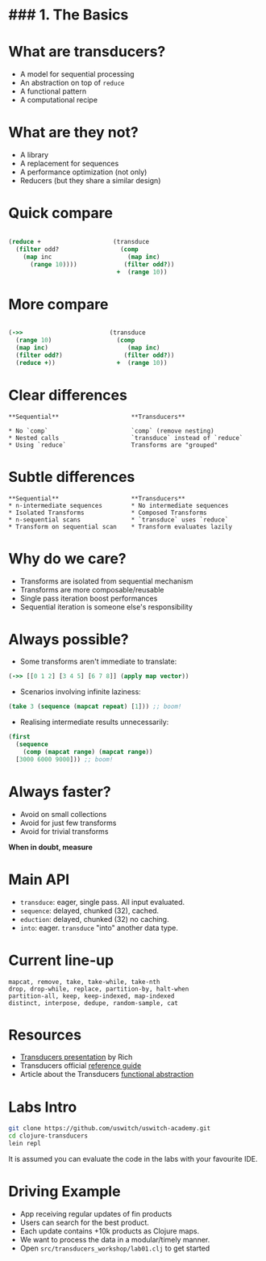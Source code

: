 # ### 1. The Basics

# What are transducers?

* A model for sequential processing
* An abstraction on top of `reduce`
* A functional pattern
* A computational recipe

# What are they not?

* A library
* A replacement for sequences
* A performance optimization (not only)
* Reducers (but they share a similar design)

# Quick compare

```clojure

(reduce +                    (transduce
  (filter odd?                 (comp
    (map inc                     (map inc)
      (range 10))))             (filter odd?))
                              +  (range 10))
```

# More compare

```clojure

(->>                        (transduce
  (range 10)                  (comp
  (map inc)                      (map inc)
  (filter odd?)                 (filter odd?))
  (reduce +))                 +  (range 10))
```

# Clear differences

```
**Sequential**                    **Transducers**

* No `comp`                       `comp` (remove nesting)
* Nested calls                    `transduce` instead of `reduce`
* Using `reduce`                  Transforms are "grouped"
```

# Subtle differences

```
**Sequential**                    **Transducers**
* n-intermediate sequences        * No intermediate sequences
* Isolated Transforms             * Composed Transforms
* n-sequential scans              * `transduce` uses `reduce`
* Transform on sequential scan    * Transform evaluates lazily
```

# Why do we care?

* Transforms are isolated from sequential mechanism
* Transforms are more composable/reusable
* Single pass iteration boost performances
* Sequential iteration is someone else's responsibility

# Always possible?

* Some transforms aren't immediate to translate:

```clojure
(->> [[0 1 2] [3 4 5] [6 7 8]] (apply map vector))
```

* Scenarios involving infinite laziness:

```clojure
(take 3 (sequence (mapcat repeat) [1])) ;; boom!
```

* Realising intermediate results unnecessarily:

```clojure
(first
  (sequence
    (comp (mapcat range) (mapcat range))
  [3000 6000 9000])) ;; boom!
```

# Always faster?

* Avoid on small collections
* Avoid for just few transforms
* Avoid for trivial transforms

**When in doubt, measure**

# Main API

* `transduce`: eager, single pass. All input evaluated.
* `sequence`: delayed, chunked (32), cached.
* `eduction`: delayed, chunked (32) no caching.
* `into`: eager. `transduce` "into" another data type.

# Current line-up

```
mapcat, remove, take, take-while, take-nth
drop, drop-while, replace, partition-by, halt-when
partition-all, keep, keep-indexed, map-indexed
distinct, interpose, dedupe, random-sample, cat
```

# Resources

* [Transducers presentation](https://www.youtube.com/watch?v=6mTbuzafcII) by Rich
* Transducers official [reference guide](https://clojure.org/reference/transducers)
* Article about the Transducers [functional abstraction](https://labs.uswitch.com/transducers-from-the-ground-up-the-essence/)

# Labs Intro

```bash
git clone https://github.com/uswitch/uswitch-academy.git
cd clojure-transducers
lein repl
```

It is assumed you can evaluate the code in the labs with your favourite IDE.

# Driving Example

* App receiving regular updates of fin products
* Users can search for the best product.
* Each update contains +10k products as Clojure maps.
* We want to process the data in a modular/timely manner.
* Open `src/transducers_workshop/lab01.clj` to get started

